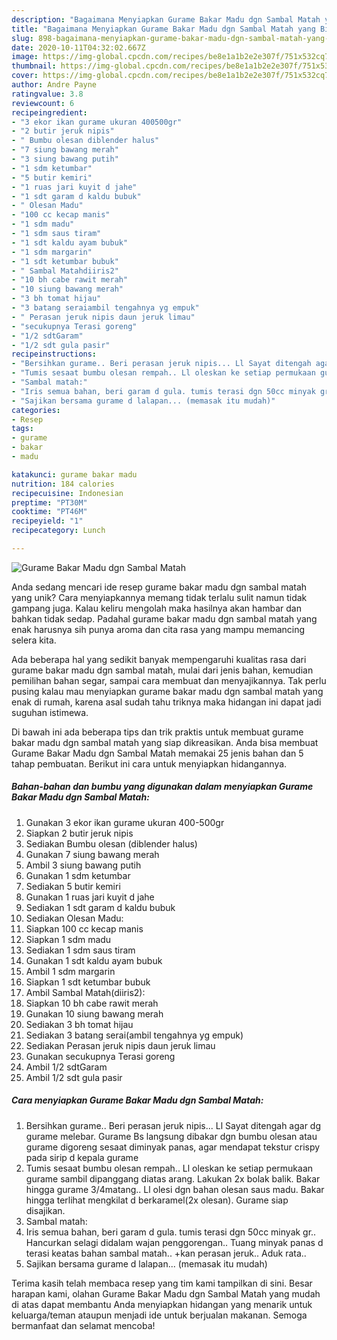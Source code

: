 ```yaml
---
description: "Bagaimana Menyiapkan Gurame Bakar Madu dgn Sambal Matah yang Bisa Manjain Lidah"
title: "Bagaimana Menyiapkan Gurame Bakar Madu dgn Sambal Matah yang Bisa Manjain Lidah"
slug: 898-bagaimana-menyiapkan-gurame-bakar-madu-dgn-sambal-matah-yang-bisa-manjain-lidah
date: 2020-10-11T04:32:02.667Z
image: https://img-global.cpcdn.com/recipes/be8e1a1b2e2e307f/751x532cq70/gurame-bakar-madu-dgn-sambal-matah-foto-resep-utama.jpg
thumbnail: https://img-global.cpcdn.com/recipes/be8e1a1b2e2e307f/751x532cq70/gurame-bakar-madu-dgn-sambal-matah-foto-resep-utama.jpg
cover: https://img-global.cpcdn.com/recipes/be8e1a1b2e2e307f/751x532cq70/gurame-bakar-madu-dgn-sambal-matah-foto-resep-utama.jpg
author: Andre Payne
ratingvalue: 3.8
reviewcount: 6
recipeingredient:
- "3 ekor ikan gurame ukuran 400500gr"
- "2 butir jeruk nipis"
- " Bumbu olesan diblender halus"
- "7 siung bawang merah"
- "3 siung bawang putih"
- "1 sdm ketumbar"
- "5 butir kemiri"
- "1 ruas jari kuyit d jahe"
- "1 sdt garam d kaldu bubuk"
- " Olesan Madu"
- "100 cc kecap manis"
- "1 sdm madu"
- "1 sdm saus tiram"
- "1 sdt kaldu ayam bubuk"
- "1 sdm margarin"
- "1 sdt ketumbar bubuk"
- " Sambal Matahdiiris2"
- "10 bh cabe rawit merah"
- "10 siung bawang merah"
- "3 bh tomat hijau"
- "3 batang seraiambil tengahnya yg empuk"
- " Perasan jeruk nipis daun jeruk limau"
- "secukupnya Terasi goreng"
- "1/2 sdtGaram"
- "1/2 sdt gula pasir"
recipeinstructions:
- "Bersihkan gurame.. Beri perasan jeruk nipis... Ll Sayat ditengah agar dg gurame melebar. Gurame Bs langsung dibakar dgn bumbu olesan atau gurame digoreng sesaat diminyak panas, agar mendapat tekstur crispy pada sirip d kepala gurame"
- "Tumis sesaat bumbu olesan rempah.. Ll oleskan ke setiap permukaan gurame sambil dipanggang diatas arang. Lakukan 2x bolak balik. Bakar hingga gurame 3/4matang.. Ll olesi dgn bahan olesan saus madu. Bakar hingga terlihat mengkilat d berkaramel(2x olesan). Gurame siap disajikan."
- "Sambal matah:"
- "Iris semua bahan, beri garam d gula. tumis terasi dgn 50cc minyak gr.. Hancurkan selagi didalam wajan penggorengan.. Tuang minyak panas d terasi keatas bahan sambal matah.. +kan perasan jeruk.. Aduk rata.."
- "Sajikan bersama gurame d lalapan... (memasak itu mudah)"
categories:
- Resep
tags:
- gurame
- bakar
- madu

katakunci: gurame bakar madu 
nutrition: 184 calories
recipecuisine: Indonesian
preptime: "PT30M"
cooktime: "PT46M"
recipeyield: "1"
recipecategory: Lunch

---
```



![Gurame Bakar Madu dgn Sambal Matah](https://img-global.cpcdn.com/recipes/be8e1a1b2e2e307f/751x532cq70/gurame-bakar-madu-dgn-sambal-matah-foto-resep-utama.jpg)

Anda sedang mencari ide resep gurame bakar madu dgn sambal matah yang unik? Cara menyiapkannya memang tidak terlalu sulit namun tidak gampang juga. Kalau keliru mengolah maka hasilnya akan hambar dan bahkan tidak sedap. Padahal gurame bakar madu dgn sambal matah yang enak harusnya sih punya aroma dan cita rasa yang mampu memancing selera kita.

Ada beberapa hal yang sedikit banyak mempengaruhi kualitas rasa dari gurame bakar madu dgn sambal matah, mulai dari jenis bahan, kemudian pemilihan bahan segar, sampai cara membuat dan menyajikannya. Tak perlu pusing kalau mau menyiapkan gurame bakar madu dgn sambal matah yang enak di rumah, karena asal sudah tahu triknya maka hidangan ini dapat jadi suguhan istimewa.




Di bawah ini ada beberapa tips dan trik praktis untuk membuat gurame bakar madu dgn sambal matah yang siap dikreasikan. Anda bisa membuat Gurame Bakar Madu dgn Sambal Matah memakai 25 jenis bahan dan 5 tahap pembuatan. Berikut ini cara untuk menyiapkan hidangannya.

<!--inarticleads1-->

##### Bahan-bahan dan bumbu yang digunakan dalam menyiapkan Gurame Bakar Madu dgn Sambal Matah:

1. Gunakan 3 ekor ikan gurame ukuran 400-500gr
1. Siapkan 2 butir jeruk nipis
1. Sediakan  Bumbu olesan (diblender halus)
1. Gunakan 7 siung bawang merah
1. Ambil 3 siung bawang putih
1. Gunakan 1 sdm ketumbar
1. Sediakan 5 butir kemiri
1. Gunakan 1 ruas jari kuyit d jahe
1. Sediakan 1 sdt garam d kaldu bubuk
1. Sediakan  Olesan Madu:
1. Siapkan 100 cc kecap manis
1. Siapkan 1 sdm madu
1. Sediakan 1 sdm saus tiram
1. Gunakan 1 sdt kaldu ayam bubuk
1. Ambil 1 sdm margarin
1. Siapkan 1 sdt ketumbar bubuk
1. Ambil  Sambal Matah(diiris2):
1. Siapkan 10 bh cabe rawit merah
1. Gunakan 10 siung bawang merah
1. Sediakan 3 bh tomat hijau
1. Sediakan 3 batang serai(ambil tengahnya yg empuk)
1. Sediakan  Perasan jeruk nipis daun jeruk limau
1. Gunakan secukupnya Terasi goreng
1. Ambil 1/2 sdtGaram
1. Ambil 1/2 sdt gula pasir




<!--inarticleads2-->

##### Cara menyiapkan Gurame Bakar Madu dgn Sambal Matah:

1. Bersihkan gurame.. Beri perasan jeruk nipis... Ll Sayat ditengah agar dg gurame melebar. Gurame Bs langsung dibakar dgn bumbu olesan atau gurame digoreng sesaat diminyak panas, agar mendapat tekstur crispy pada sirip d kepala gurame
1. Tumis sesaat bumbu olesan rempah.. Ll oleskan ke setiap permukaan gurame sambil dipanggang diatas arang. Lakukan 2x bolak balik. Bakar hingga gurame 3/4matang.. Ll olesi dgn bahan olesan saus madu. Bakar hingga terlihat mengkilat d berkaramel(2x olesan). Gurame siap disajikan.
1. Sambal matah:
1. Iris semua bahan, beri garam d gula. tumis terasi dgn 50cc minyak gr.. Hancurkan selagi didalam wajan penggorengan.. Tuang minyak panas d terasi keatas bahan sambal matah.. +kan perasan jeruk.. Aduk rata..
1. Sajikan bersama gurame d lalapan... (memasak itu mudah)




Terima kasih telah membaca resep yang tim kami tampilkan di sini. Besar harapan kami, olahan Gurame Bakar Madu dgn Sambal Matah yang mudah di atas dapat membantu Anda menyiapkan hidangan yang menarik untuk keluarga/teman ataupun menjadi ide untuk berjualan makanan. Semoga bermanfaat dan selamat mencoba!
